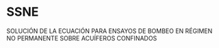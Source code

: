 # SSNE
SOLUCIÓN DE LA ECUACIÓN PARA ENSAYOS DE BOMBEO EN RÉGIMEN NO PERMANENTE SOBRE ACUÍFEROS CONFINADOS

